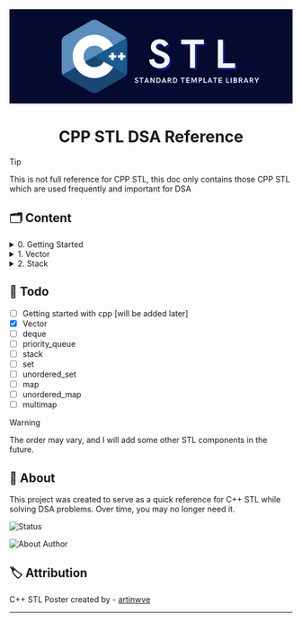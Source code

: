 <div align="center">
  <img src="./assets/CPP STL.png" alt="API Logo"/>
</div>

<h1 align="center">CPP STL DSA Reference</h1>

> [!TIP]
>
> This is not full reference for CPP STL, this doc only contains those CPP STL which are used frequently and important for DSA


## :card_index_dividers: Content

<details close>
<summary> 0. Getting Started </summary>

<h3 align="center"> ⚡ 0. Getting Started </h3>

```cpp
#include <iostream>

int main() {
    std::cout << "Hello, World!" << std::endl;
    return 0;
}
```
</details>
<details close>
<summary> 1. Vector </summary>

<h3 align="center"> ⚡ 1. Vector </h3>

```cpp
#include <bits/stdc++.h>
using namespace std;

int main()
{
    // ========== Declaration ========== //
    // Creates an empty vector of integers.
    vector<int> v;
    // Creates an empty vector of string.
    vector<string> vs;
    // Creates a vector of size 5, all elements initialized to 20.
    vector<int> v(5, 20);
    // Initializes with the given values.
    vector<int> v = {1, 2, 3, 4, 5};
    // Copies all elements from v1 to v2.
    vector<int> v1 = {1, 2, 3};
    vector<int> v2(v1);

    // 2D vector for matrices
    vector<vector<int>> mat;
    // ======================================== //
    // ======================================== //

    // ========== Adding Elements ========== //
    // Adds 13 to the end of the vector.
    v.push_back(13);
    v.emplace_back(13); // generally faster than <push_back>

    // Add 14 to the position (start) of the vector
    v.insert(v.begin(), 10);
    // ======================================== //
    // ======================================== //

    // ========== Deleting Elements ========== //
    // Delete element from end.
    v.pop_back();
    // Clear the whole vector.
    v.clear();
    // Erases element at position 1.
    v.erase(v.begin() + 1);
    // Erases first 2 element from start.
    v.erase(v.begin(), v.begin() + 2);
    // ======================================== //
    // ======================================== //

    // ========== Getting Elements ========== //
    // Using []
    v[0];
    // Using at()
    v.at(0);
    // Returns first element value
    v.front();
    // Returns last element value
    v.back();

    // Points to the first element (1)
    vector<int> vec = {1, 2, 3};
    auto it = vec.begin();
    // Points to the last element (1)
    vector<int> vec = {1, 2, 3};
    auto it = vec.end();

    // ======================================== //
    // ======================================== //

    // ========== Other Important Methods ========== //
    // Returns the number of elements in the vector.
    v.size();
    // Checks if the vector is empty
    v.empty(); // return true or false

    // Sorting [Time complexity: O(n log n)]
    sort(vec.begin(), vec.end());

    // Iterating vectors
    // you can use <int> instead of <auto>
    for (auto num : v)
    {
        cout << num << endl;
    }

    // Swapping two vectors
    vector<int> vec1 = {1, 2, 3};
    vector<int> vec2 = {4, 5, 6};
    vec1.swap(vec2); // vec1 = {4, 5, 6}, vec2 = {1, 2, 3}

    // ======================================== //
    // ======================================== //
    return 0;
}

```
</details>
<details close>
<summary> 2. Stack </summary>

<h3 align="center"> ⚡ 2. Stack </h3>

```cpp
#include <bits/stdc++.h>
using namespace std;

int main()
{
    {
        // ========== Declaration ========== //
        // Creates an empty stack of integers.
        stack<int> st;
        // Creates an empty stack of strings.
        stack<string> st_str;
        // ======================================== //
        // ======================================== //

        // ========== Adding Elements ========== //
        // Adds 23 to the top of the stack.
        st.push(23);
        // Adds 34 to the top of the stack (alternative to push()).
        st.emplace(34);
        //Emplace is slightly more efficient as it constructs the element in-place.
        // ======================================== //
        // ======================================== //

        // ========== Deleting Elements ========== //
        // Removes the top element from the stack.
        st.pop();
        // ======================================== //
        // ======================================== //

        // ========== Accessing Elements ========== //
        // Returns the top element of the stack.
        int top_element = st.top();
        // ======================================== //
        // ======================================== //

        // ========== Other Important Methods ========== //
        // Checks if the stack is empty.
        st.empty(); // Returns true or false.
        // Returns the number of elements in the stack.
        st.size();

        // Swapping two stacks.
        stack<int> st2;
        st2.swap(st); // Swaps the elements of st and st2.
        // ======================================== //
        // ======================================== //

        // ========== Iterating Through Stack ========== //
        // Iterates through the stack and prints elements.
        // Note: Direct indexing is not allowed in stacks.
        while (!st.empty())
        {
            // Prints the top element of the stack.
            std::cout << st.top() << std::endl;
            // Removes the top element from the stack.
            st.pop();
        }
        // ======================================== //
        // ======================================== //
    }
}

```
</details>


<!-- ## :memo: Todo -->
## :seedling: Todo

- [ ] Getting started with cpp [will be added later]
- [x] Vector
- [ ] deque
- [ ] priority_queue
- [ ] stack
- [ ] set
- [ ] unordered_set
- [ ] map
- [ ] unordered_map
- [ ] multimap

> [!WARNING]
>
> The order may vary, and I will add some other STL components in the future.

## :compass: About
This project was created to serve as a quick reference for C++ STL while solving DSA problems. Over time, you may no longer need it.

![Status](https://img.shields.io/badge/Status%20-In%20Development%20🐉-FFD700?style=for-the-badge)

![About Author](https://img.shields.io/badge/Created%20by-%20Saket%20Maurya-f5a97f?style=for-the-badge)

## :label: Attribution

C++ STL Poster created by - [artinwve](https://www.instagram.com/artinwve/)

---